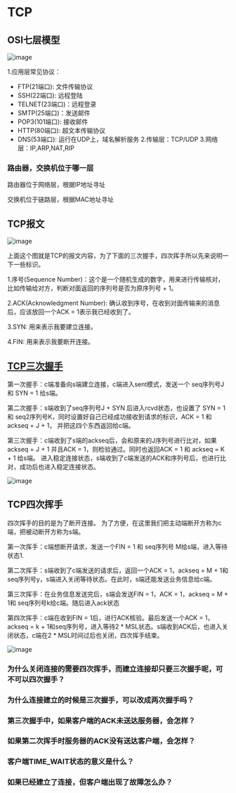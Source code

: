 # TCP

## OSI七层模型
![image](https://user-images.githubusercontent.com/72189350/202831131-154807c5-b821-4b64-a297-c5808b941126.png)

1.应用层常见协议：
  - FTP(21端口): 文件传输协议
  - SSH(22端口): 远程登陆
  - TELNET(23端口)：远程登录
  - SMTP(25端口)：发送邮件
  - POP3(101端口): 接收邮件
  - HTTP(80端口): 超文本传输协议
  - DNS(53端口): 运行在UDP上，域名解析服务
2.传输层：TCP/UDP
3.网络层：IP,ARP,NAT,RIP

### 路由器，交换机位于哪一层

路由器位于网络层，根据IP地址寻址

交换机位于链路层，根据MAC地址寻址


## TCP报文
![image](https://user-images.githubusercontent.com/72189350/202832021-22d4affa-4e15-4087-858f-2a5bab5fb3c0.png)

上面这个图就是TCP的报文内容，为了下面的三次握手，四次挥手所以先来说明一下一些标识。

1.序号(Sequence Number)：这个是一个随机生成的数字，用来进行传输核对，比如传输给对方，判断对面返回的序列号是否为原序列号 + 1。

2.ACK(Acknowledgment Number): 确认收到序号，在收到对面传输来的消息后，应该放回一个ACK = 1表示我已经收到了。

3.SYN: 用来表示我要建立连接。

4.FIN: 用来表示我要断开连接。


## [TCP三次握手](https://blog.csdn.net/crazymakercircle/article/details/114527369)

第一次握手：c端准备向s端建立连接，c端进入sent模式，发送一个 seq序列号J 和 SYN = 1 给s端。

第二次握手：s端收到了seq序列号J + SYN 后进入rcvd状态，也设置了 SYN = 1 和 seq2序列号K，同时设置好自己已经成功接收到请求的标识，ACK = 1 和 ackseq = J + 1，
并把这四个东西返回给c端。

第三次握手：c端收到了s端的ackseq后，会和原来的J序列号进行比对，如果ackseq = J + 1 并且ACK = 1，则检验通过。同时也返回ACK = 1 和 ackseq = K + 1 给s端。
进入稳定连接状态，s端收到了c端发送的ACK和序列号后，也进行比对，成功后也进入稳定连接状态。

![image](https://user-images.githubusercontent.com/72189350/202832657-88aa5f18-b588-4fa1-b7da-09cbb886b22c.png)


## TCP四次挥手

四次挥手的目的是为了断开连接。
为了方便，在这里我们把主动端断开方称为c端，把被动断开方称为s端。

第一次挥手：c端想断开请求，发送一个FIN = 1 和 seq序列号 M给s端，进入等待状态1.

第二次挥手：s端收到了c端发送的请求后，返回一个ACK = 1，ackseq = M + 1和 seq序列号y，s端进入关闭等待状态。在此时，s端还能发送业务信息给c端。

第三次挥手：在业务信息发送完后，s端会发送FIN = 1，ACK = 1，ackseq = M + 1和 seq序列号k给c端。随后进入ack状态

第四次挥手：c端在收到FIN = 1后，进行ACK核验。最后发送一个ACK = 1，ackseq = k + 1和seq序列号，进入等待2 * MSL状态。s端收到ACK后，也进入关闭状态，c端在2 * MSL时间过后也关闭，四次挥手结束。

![image](https://user-images.githubusercontent.com/72189350/202832953-a97b9b05-141f-46af-a017-ba2649a18d53.png)


### 为什么关闭连接的需要四次挥手，而建立连接却只要三次握手呢，可不可以四次握手？

### 为什么连接建立的时候是三次握手，可以改成两次握手吗？

### 第三次握手中，如果客户端的ACK未送达服务器，会怎样？

### 如果第二次挥手时服务器的ACK没有送达客户端，会怎样？

### 客户端TIME_WAIT状态的意义是什么？

### 如果已经建立了连接，但客户端出现了故障怎么办？
